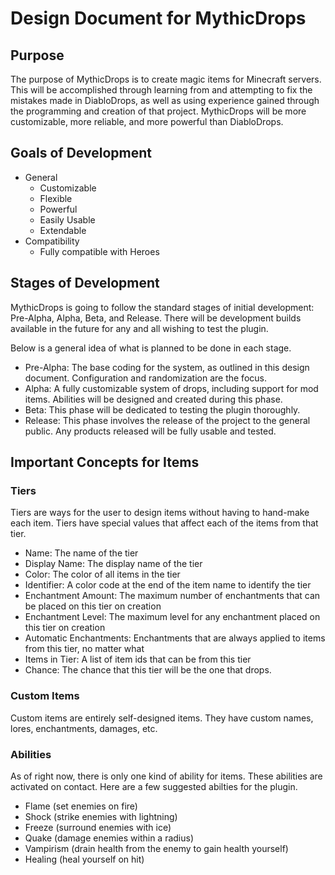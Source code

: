 # Design Document for MythicDrops

## Purpose
The purpose of MythicDrops is to create magic items for Minecraft servers. This will be accomplished through
learning from and attempting to fix the mistakes made in DiabloDrops, as well as using experience gained through
the programming and creation of that project. MythicDrops will be more customizable, more reliable, and more
powerful than DiabloDrops.

## Goals of Development
* General
  * Customizable
  * Flexible
  * Powerful
  * Easily Usable
  * Extendable
* Compatibility
  * Fully compatible with Heroes

## Stages of Development
MythicDrops is going to follow the standard stages of initial development: Pre-Alpha, Alpha, Beta, and Release. There will
be development builds available in the future for any and all wishing to test the plugin.

Below is a general idea of what is planned to be done in each stage.

* Pre-Alpha: The base coding for the system, as outlined in this design document. Configuration and randomization are the focus.
* Alpha: A fully customizable system of drops, including support for mod items. Abilities will be designed and created during this phase.
* Beta: This phase will be dedicated to testing the plugin thoroughly.
* Release: This phase involves the release of the project to the general public. Any products released will be fully usable and tested.

## Important Concepts for Items
### Tiers
Tiers are ways for the user to design items without having to hand-make each item. Tiers have special values that affect each of the items from that tier.
* Name: The name of the tier
* Display Name: The display name of the tier
* Color: The color of all items in the tier
* Identifier: A color code at the end of the item name to identify the tier
* Enchantment Amount: The maximum number of enchantments that can be placed on this tier on creation
* Enchantment Level: The maximum level for any enchantment placed on this tier on creation
* Automatic Enchantments: Enchantments that are always applied to items from this tier, no matter what
* Items in Tier: A list of item ids that can be from this tier
* Chance: The chance that this tier will be the one that drops.
### Custom Items
Custom items are entirely self-designed items. They have custom names, lores, enchantments, damages, etc.
### Abilities
As of right now, there is only one kind of ability for items. These abilities are activated on contact. Here are a few suggested abilties for the plugin.
* Flame (set enemies on fire)
* Shock (strike enemies with lightning)
* Freeze (surround enemies with ice)
* Quake (damage enemies within a radius)
* Vampirism (drain health from the enemy to gain health yourself)
* Healing (heal yourself on hit)
